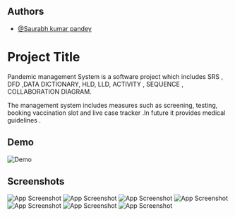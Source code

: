 
## Authors

- [@Saurabh kumar pandey](https://github.com/Aagd12/)


# Project Title


Pandemic management System is a software project which includes SRS , DFD ,DATA DICTIONARY, HLD, LLD, ACTIVITY , SEQUENCE , COLLABORATION DIAGRAM.

The management system includes measures such as screening, testing,
booking vaccination slot and  live case tracker .In future it provides medical guidelines .

## Demo

![Demo](https://i.postimg.cc/4dTqqDHh/covid-4.jpg)




## Screenshots
![App Screenshot](https://i.postimg.cc/W3xHPxyv/Screenshot-45.png)
![App Screenshot](https://i.postimg.cc/d01HZqPF/Screenshot-37.png)
![App Screenshot](https://i.postimg.cc/SN4p2zZp/Screenshot-2023-04-02-115702.png)
![App Screenshot](https://i.postimg.cc/4NkS2ktv/Screenshot-43.png)
![App Screenshot](https://i.postimg.cc/8cWnkt8r/Screenshot-44.png)
![App Screenshot](https://i.postimg.cc/zGp2fyQp/Screenshot-40.png)
![App Screenshot](https://i.postimg.cc/25G1MDV1/Screenshot-2023-04-02-115940.png)


